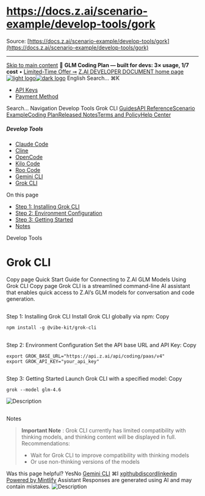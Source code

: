 # https://docs.z.ai/scenario-example/develop-tools/gork

Source: [https://docs.z.ai/scenario-example/develop-tools/gork](https://docs.z.ai/scenario-example/develop-tools/gork)

---

[Skip to main content](https://docs.z.ai/scenario-example/develop-tools/gork#content-area)
🚀 **GLM Coding Plan — built for devs: 3× usage, 1/7 cost** • [Limited-Time Offer ➞](https://z.ai/subscribe?utm_campaign=Platform_Ops&_channel_track_key=DaprgHIc)
[Z.AI DEVELOPER DOCUMENT home page![light logo](https://mintcdn.com/zhipu-32152247/B_E8wI-eiNa1QlPV/logo/dark.svg?fit=max&auto=format&n=B_E8wI-eiNa1QlPV&q=85&s=75deefa9dea5bdbc84d4da68885c267f)![dark logo](https://mintcdn.com/zhipu-32152247/B_E8wI-eiNa1QlPV/logo/light.svg?fit=max&auto=format&n=B_E8wI-eiNa1QlPV&q=85&s=c1ecf1af358fa8eeab8c06052337f8f6)](https://z.ai/model-api)
English
Search...
⌘K
  * [API Keys](https://z.ai/manage-apikey/apikey-list)
  * [Payment Method](https://z.ai/manage-apikey/billing)


Search...
Navigation
Develop Tools
Grok CLI
[Guides](https://docs.z.ai/guides/overview/quick-start)[API Reference](https://docs.z.ai/api-reference/introduction)[Scenario Example](https://docs.z.ai/scenario-example/develop-tools/claude)[Coding Plan](https://docs.z.ai/devpack/overview)[Released Notes](https://docs.z.ai/release-notes/new-released)[Terms and Policy](https://docs.z.ai/legal-agreement/privacy-policy)[Help Center](https://docs.z.ai/help/faq)
##### Develop Tools
  * [Claude Code](https://docs.z.ai/scenario-example/develop-tools/claude)
  * [Cline](https://docs.z.ai/scenario-example/develop-tools/cline)
  * [OpenCode](https://docs.z.ai/scenario-example/develop-tools/opencode)
  * [Kilo Code](https://docs.z.ai/scenario-example/develop-tools/kilo)
  * [Roo Code](https://docs.z.ai/scenario-example/develop-tools/roo)
  * [Gemini CLI](https://docs.z.ai/scenario-example/develop-tools/gemini)
  * [Grok CLI](https://docs.z.ai/scenario-example/develop-tools/gork)


On this page
  * [Step 1: Installing Grok CLI](https://docs.z.ai/scenario-example/develop-tools/gork#step-1%3A-installing-grok-cli)
  * [Step 2: Environment Configuration](https://docs.z.ai/scenario-example/develop-tools/gork#step-2%3A-environment-configuration)
  * [Step 3: Getting Started](https://docs.z.ai/scenario-example/develop-tools/gork#step-3%3A-getting-started)
  * [Notes](https://docs.z.ai/scenario-example/develop-tools/gork#notes)


Develop Tools
# Grok CLI
Copy page
Quick Start Guide for Connecting to Z.AI GLM Models Using Grok CLI
Copy page
Grok CLI is a streamlined command-line AI assistant that enables quick access to Z.AI’s GLM models for conversation and code generation.
##
[​](https://docs.z.ai/scenario-example/develop-tools/gork#step-1%3A-installing-grok-cli)
Step 1: Installing Grok CLI
Install Grok CLI globally via npm:
Copy
```
npm install -g @vibe-kit/grok-cli

```

##
[​](https://docs.z.ai/scenario-example/develop-tools/gork#step-2%3A-environment-configuration)
Step 2: Environment Configuration
Set the API base URL and API Key:
Copy
```
export GROK_BASE_URL="https://api.z.ai/api/coding/paas/v4"
export GROK_API_KEY="your_api_key"

```

##
[​](https://docs.z.ai/scenario-example/develop-tools/gork#step-3%3A-getting-started)
Step 3: Getting Started
Launch Grok CLI with a specified model:
Copy
```
grok --model glm-4.6

```

![Description](https://cdn.bigmodel.cn/markdown/1753631674840gemini-4.png?attname=gemini-4.png)
##
[​](https://docs.z.ai/scenario-example/develop-tools/gork#notes)
Notes
> **Important Note** : Grok CLI currently has limited compatibility with thinking models, and thinking content will be displayed in full. Recommendations:
>   * Wait for Grok CLI to improve compatibility with thinking models
>   * Or use non-thinking versions of the models
>

Was this page helpful?
YesNo
[Gemini CLI](https://docs.z.ai/scenario-example/develop-tools/gemini)
⌘I
[x](https://x.com/Zai_org)[github](https://github.com/zai-org)[discord](https://discord.gg/QR7SARHRxK)[linkedin](https://www.linkedin.com/company/zdotai/)
[Powered by Mintlify](https://mintlify.com?utm_campaign=poweredBy&utm_medium=referral&utm_source=zhipu-32152247)
Assistant
Responses are generated using AI and may contain mistakes.
![Description](https://cdn.bigmodel.cn/markdown/1753631674840gemini-4.png?attname=gemini-4.png)
